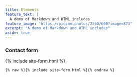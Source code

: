 ```yaml
---
title: Elements
feature_text: |
  A demo of Markdown and HTML includes
feature_image: "https://picsum.photos/2560/600?image=873"
excerpt: "A demo of Markdown and HTML includes"
aside: true
---
```



### Contact form

{% include site-form.html %}

``` html
{% raw %}{% include site-form.html %}{% endraw %}
```
